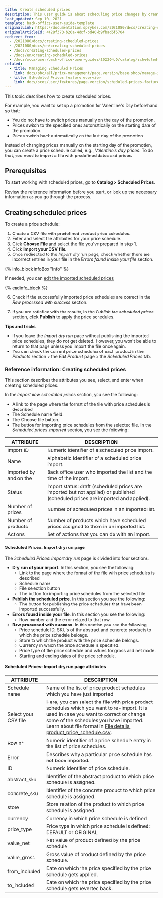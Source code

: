 ```yaml
---
title: Create scheduled prices
description: This user guide is about scheduling price changes by creating product price schedules. This functionality is shipped with the Scheduled prices feature.
last_updated: Sep 10, 2021
template: back-office-user-guide-template
originalLink: https://documentation.spryker.com/2021080/docs/creating-scheduled-prices
originalArticleId: 4428f373-b26a-4dcf-bd40-b9fbad5f5704
redirect_from:
  - /2021080/docs/creating-scheduled-prices
  - /2021080/docs/en/creating-scheduled-prices
  - /docs/creating-scheduled-prices
  - /docs/en/creating-scheduled-prices
  - /docs/scos/user/back-office-user-guides/202204.0/catalog/scheduled-prices/creating-scheduled-prices.html
related:
  - title: Managing Scheduled Prices
    link: docs/pbc/all/price-management/page.version/base-shop/manage-in-the-back-office/manage-scheduled-prices.html
  - title: Scheduled Prices feature overview
    link: docs/scos/user/features/page.version/scheduled-prices-feature-overview.html
---
```


This topic describes how to create scheduled prices.

For example, you want to set up a promotion for Valentine's Day beforehand so that:

* You do not have to switch prices manually on the day of the promotion.
* Prices switch to the specified ones automatically on the starting date of the promotion.
* Prices switch back automatically on the last day of the promotion.

Instead of changing prices manually on the starting day of the promotion, you can create a price schedule called,  e.g., *Valentine's day prices*. To do that, you need to import a file with predefined dates and prices.

## Prerequisites

To start working with scheduled prices, go to **Catalog&nbsp;<span aria-label="and then">></span> Scheduled Prices**.

Review the reference information before you start, or look up the necessary information as you go through the process.

## Creating scheduled prices

To create a price schedule:

1. Create a CSV file with predefined product price schedules.
2. Enter and select the attributes for your price schedule.
3. Click **Choose File** and select the file you've prepared in step 1.
4. Click **Import your CSV file**.
5. Once redirected to the _Import dry run_ page, check whether there are incorrect entries in your file in the *Errors found inside your file* section.

{% info_block infoBox "Info" %}

If needed, you can [edit the imported scheduled prices](/docs/pbc/all/price-management/{{site.version}}/base-shop/manage-in-the-back-office/manage-scheduled-prices.html)

{% endinfo_block %}


6. Check if the successfully imported price schedules are correct in the *Row processed with success* section.

7. If you are satisfied with the results, in the *Publish the scheduled prices* section, click **Publish** to apply the price schedules.

**Tips and tricks**

* If you leave the _Import dry run_ page without publishing the imported price schedules, they do not get deleted. However, you won't be able to return to that page unless you import the file once again.
* You can check the current price schedules of each product in the *Products* section&nbsp;<span aria-label="and then">></span> the *Edit Product* page&nbsp;<span aria-label="and then">></span> the *Scheduled Prices* tab.

### Reference information: Creating scheduled prices

This section describes the attributes you see, select, and enter when creating scheduled prices.

In the *Import new scheduled prices* section, you see the following:

* A link to the page where the format of the file with price schedules is described.
* The Schedule name field.
* The Choose file button.
* The button for importing price schedules from the selected file.
In the *Scheduled prices imported* section, you see the following:

| ATTRIBUTE | DESCRIPTION |
| --- | --- |
| Import ID | Numeric identifier of a scheduled price import. |
| Name | Alphabetic identifier of a scheduled price import. |
| Imported by and on the | Back office user who imported the list and the time of the import. |
| Status | Import status: draft (scheduled prices are imported but not applied) or published (scheduled prices are imported and applied). |
| Number of prices | Number of scheduled prices in an imported list. |
| Number of products | Number of products which have scheduled prices assigned to them in an imported list. |
| Actions | Set of actions that you can do with an import. |

#### Scheduled Prices: Import dry run page

The *Scheduled Prices: Import dry run* page is divided into four sections.

* **Dry run of your import**. In this section, you see the following:
    * Link to the page where the format of the file with price schedules is described
    * Schedule name
    * File selection button
    * The button for importing price schedules from the selected file
*  **Publish the scheduled price**. In this section you see the following:
    * The button for publishing the price schedules that have been imported successfully.
* **Errors found inside your file**. In this section you see the following:
    * Row number and the error related to that row.
* **Row processed with success**. In this section you see the following:
    * Price schedule ID, SKU's of the abstract and concrete products to which the price schedule belongs.
    * Store to which the product with the price schedule belongs.
    * Currency in which the price schedule is specified.
    * Price type of the price schedule and values for gross and net mode.
    * Starting and ending dates of the price schedule.

#### Scheduled Prices: Import dry run page attributes

| ATTRIBUTE | DESCRIPTION |
| --- | --- |
| Schedule name |Name of the list of price product schedules which you have just imported.  |
| Select your CSV file |Here, you can select the file with price product schedules which you want to re-import. It is used in case you want to correct or change some of the schedules you have imported. Learn about file format in [File details: product_price_schedule.csv](/docs/pbc/all/price-management/{{site.version}}/base-shop/import-and-export-data/file-details-product-price-schedule.csv.html).  |
| Row n° | Numeric identifier of a price schedule entry in the list of price schedules. |
| Error |  Describes why a particular price schedule has not been imported.|
| ID | Numeric identifier of price schedule. |
| abstract_sku  | Identifier of the abstract product to which price schedule is assigned. |
| concrete_sku | Identifier of the concrete product to which price schedule is assigned. |
| store |Store relation of the product to which price schedule is assigned.  |
| currency |Currency in which price schedule is defined.  |
| price_type |  Price type in which price schedule is defined: DEFAULT or ORIGINAL.|
| value_net | Net value of product defined by the price schedule |
| value_gross |Gross value of product defined by the price schedule.  |
|from_included  | Date on which the price specified by the price schedule gets applied. |
| to_included | Date on which the price specified by the price schedule gets reverted back. |
